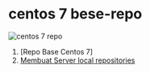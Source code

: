 centos 7 bese-repo
==================
![centos 7 repo](https://encrypted-tbn0.gstatic.com/images?q=tbn:ANd9GcTe5g2JQGLdHHPHUfBQ8VJLb7zzQn8_LTBmlA&usqp=CAU)

1. [Repo Base Centos 7]
2. [Membuat Server local repositories](https://github.com/Noobieta-Gamerz/Termux/blob/main/centos-repo/setting-local-repo-centos-7.md)
